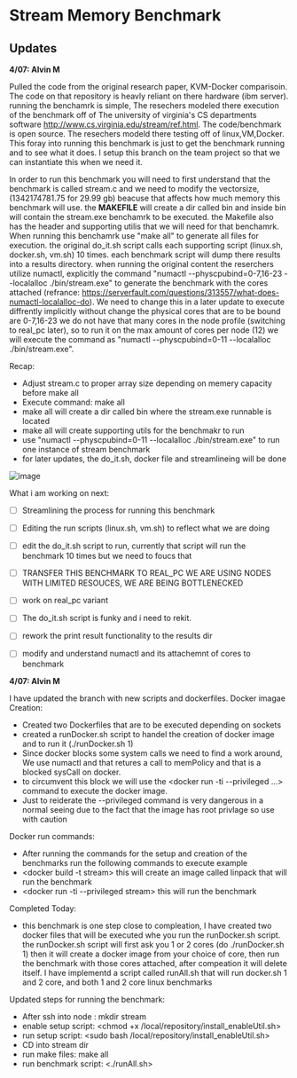 # ****Stream Memory Benchmark****

## **Updates**

**4/07: Alvin M** 

Pulled the code from the original research paper, KVM-Docker comparisoin. The code on that repository is heavly reliant on there hardware (ibm server). running the benchamrk is 
simple, The resechers modeled there execution of the benchmark off of The university of virginia's CS departments software http://www.cs.virginia.edu/stream/ref.html. The 
code/benchmark is open source. The resechers modeld there testing off of linux,VM,Docker. This foray into running this benchmark is just to get the benchmark running and to 
see what it does. I setup this branch on the team project so that we can instantiate this when we need it. 

In order to run this benchmark you will need to first understand that the benchmark is called stream.c and we need to modify the vectorsize, (1342174781.75 for 29.99 gb)
beacuse that affects how much memory this benchmark will use. the **MAKEFILE** will create a dir called bin and inside bin will contain the stream.exe benchamrk to be executed.
the Makefile also has the header and supporting utilis that we will need for that benchamrk. When running this benchamrk use "make all" to generate all files for execution.
the original do_it.sh script calls each supporting script (linux.sh, docker.sh, vm.sh) 10 times. each benchmark script will dump there results into a results directory. when 
running the original content the reserchers utilize numactl, explicitly the command "numactl --physcpubind=0-7,16-23 --localalloc ./bin/stream.exe" to generate the benchmark
with the cores attached (refrance: https://serverfault.com/questions/313557/what-does-numactl-localalloc-do). We need to change this in a later update to execute diffrently
implicitly without change the physical cores that are to be bound are 0-7,16-23 we do not have that many cores in the node profile (switching to real_pc later), so to run it 
on the max amount of cores per node (12) we will execute the command as "numactl --physcpubind=0-11 --localalloc ./bin/stream.exe". 

Recap: 
- Adjust stream.c to proper array size depending on memery capacity before make all
- Execute command: make all
- make all will create a dir called bin where the stream.exe runnable is located
- make all will create supporting utils for the benchmakr to run
- use "numactl --physcpubind=0-11 --localalloc ./bin/stream.exe" to run one instance of stream benchmark 
- for later updates, the do_it.sh, docker file and streamlineing will be done

![image](https://user-images.githubusercontent.com/46765712/113948103-20917380-97da-11eb-8e09-d892ffcaec07.png)



What i am working on next:
- [ ] Streamlining the process for running this benchmark
- [ ] Editing the run scripts (linux.sh, vm.sh) to reflect what we are doing
- [ ] edit the do_it.sh script to run, currently that script will run the benchmark 10 times but we need to foucs that
- [ ] TRANSFER THIS BENCHMARK TO REAL_PC WE ARE USING NODES WITH LIMITED RESOUCES, WE ARE BEING BOTTLENECKED 
- [ ] work on real_pc variant 
- [ ] The do_it.sh script is funky and i need to rekit. 
- [ ] rework the print result functionality to the results dir 
- [ ] modify and understand numactl and its attachemnt of cores to benchmark 


**4/07: Alvin M** 

I have updated the branch with new scripts and dockerfiles. 
Docker imagae Creation: 
- Created two Dockerfiles that are to be executed depending on sockets
- created a runDocker.sh script to handel the creation of docker image and to run it (./runDocker.sh 1)
- Since docker blocks some system calls we need to find a work around, We use numactl and that retures a call to memPolicy and that is a blocked sysCall on docker.
- to circumvent this block we will use the <docker run -ti --privileged ...> command to execute the docker image.
- Just to reiderate the --privileged command is very dangerous in a normal seeing due to the fact that the image has root privlage so use with caution

Docker run commands: 
- After running the commands for the setup and creation of the benchmarks run the following commands to execute example
- <docker build -t stream> this will create an image called linpack that will run the benchmark
- <docker run -ti --privileged stream> this will run the benchmark

Completed Today:

- this benchmark is one step close to compleation, I have created two docker files that will be executed whe you run the runDocker.sh script. the runDocker.sh script will first ask you 1 or 2 cores (do ./runDocker.sh 1) then it will create a docker image from your choice of core, then run the benchmark with those cores attached, after compeation it will delete itself. I have implementd a script called runAll.sh that will run docker.sh 1 and 2 core, and both 1 and 2 core linux benchmarks 

Updated steps for running the benchmark: 
- After ssh into node : mkdir stream
- enable setup script: <chmod +x /local/repository/install_enableUtil.sh>
- run setup script: <sudo bash /local/repository/install_enableUtil.sh>
- CD into stream dir
- run make files: make all
- run benchmark script: <./runAll.sh>
